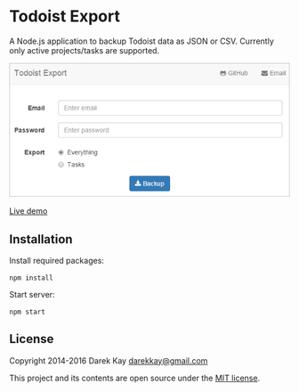 # Todoist Export

A Node.js application to backup Todoist data as JSON or CSV. Currently only active projects/tasks are supported.

![Screenshot](screenshot.png)

[Live demo](https://darekkay.com/todoist-export/)

## Installation

Install required packages:

    npm install

Start server:

    npm start

## License

Copyright 2014-2016 Darek Kay <darekkay@gmail.com>  

This project and its contents are open source under the [MIT license](LICENSE).
